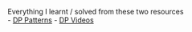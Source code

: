 Everything I learnt / solved from these two resources \
    - [DP Patterns](https://leetcode.com/discuss/post/6748232/solved-all-dynamic-programming-dp-proble-b0pl/)
    - [DP Videos](https://www.youtube.com/playlist?list=PLJf-Umv9fV2PVjM7TJ1s6Gj0IBh-SLxki)